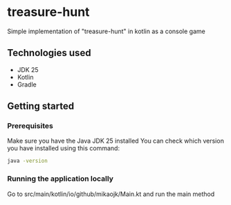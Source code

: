 # treasure-hunt
Simple implementation of "treasure-hunt" in kotlin as a console game

## Technologies used
* JDK 25
* Kotlin
* Gradle

## Getting started

### Prerequisites
Make sure you have the Java JDK 25 installed
You can check which version you have installed using this command:
``` bash
java -version
```

### Running the application locally
Go to src/main/kotlin/io/github/mikaojk/Main.kt and run the main method
